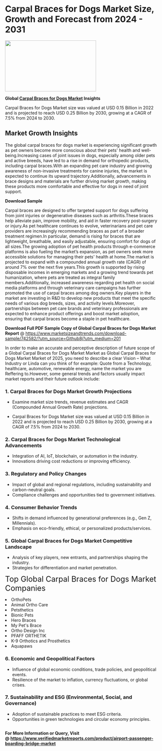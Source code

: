 <H1>Carpal Braces for Dogs Market Size, Growth and Forecast from 2024 - 2031</H1><img class="aligncenter size-medium wp-image-584254" src="https://thirdeyenews.in/wp-content/uploads/2024/09/Global-Market-Research-300x168.jpeg" alt="" width="300" height="168" /><p><strong>Global&nbsp;<a href="https://www.marketsizeandtrends.com/download-sample/742582/?utm_source=Github8j?utm_medium=201">Carpal Braces for Dogs Market</a> Insights</strong></p><p>Carpal Braces for Dogs Market size was valued at USD 0.15 Billion in 2022 and is projected to reach USD 0.25 Billion by 2030, growing at a CAGR of 7.5% from 2024 to 2030.</p><p><h2>Market Growth Insights</h2> <p>The global carpal braces for dogs market is experiencing significant growth as pet owners become more conscious about their pets' health and well-being.Increasing cases of joint issues in dogs, especially among older pets and active breeds, have led to a rise in demand for orthopedic products, including carpal braces.With an expanding pet care industry and growing awareness of non-invasive treatments for canine injuries, the market is expected to continue its upward trajectory.Additionally, advancements in brace designs and materials are further driving market growth, making these products more comfortable and effective for dogs in need of joint support.</p> <p><strong>Download Sample</strong></p> <p>Carpal braces are designed to offer targeted support for dogs suffering from joint injuries or degenerative diseases such as arthritis.These braces help alleviate pain, improve mobility, and aid in faster recovery post-surgery or injury.As pet healthcare continues to evolve, veterinarians and pet care providers are increasingly recommending braces as part of a broader treatment regimen.In particular, demand is rising for braces that are lightweight, breathable, and easily adjustable, ensuring comfort for dogs of all sizes.The growing adoption of pet health products through e-commerce platforms is also fueling the market’s expansion, as pet owners seek more accessible solutions for managing their pets' health at home.The market is projected to expand with a compounded annual growth rate (CAGR) of around 7% over the next five years.This growth is supported by rising disposable incomes in emerging markets and a growing trend towards pet humanization, where pets are treated as integral family members.Additionally, increased awareness regarding pet health on social media platforms and through veterinary care campaigns has further promoted the use of carpal braces among dog owners.Key players in the market are investing in R&D to develop new products that meet the specific needs of various dog breeds, sizes, and activity levels.Moreover, partnerships between pet care brands and veterinary professionals are expected to enhance product offerings and boost market adoption, ensuring that carpal braces become a staple in pet healthcare.<p><span class=""><strong>Download Full PDF Sample Copy of Global Carpal Braces for Dogs Market Report</strong> @ <a href="https://www.marketsizeandtrends.com/download-sample/742582/?utm_source=Github8j?utm_medium=201" target="_blank">https://www.marketsizeandtrends.com/download-sample/742582/?utm_source=Github8j?utm_medium=201</a></span></p><p>In order to make an accurate and perceptive description of future scope of a Global&nbsp;Carpal Braces for Dogs Market Market as Global&nbsp;Carpal Braces for Dogs Market Market of 2025, you need to describe a clear Vision &ndash; What Industry or Linda can you think of for example: Quote from a Technology, healthcare, automotive, renewable energy, name the market you are Reffering to.However, some general trends and factors usually impact market reports and their future outlook include:</p><h3>1.&nbsp;<strong>Carpal Braces for Dogs Market Growth Projections</strong></h3><ul><li>Examine market size trends, revenue estimates and CAGR (Compounded Annual Growth Rate) projections.</li><li><p>Carpal Braces for Dogs Market size was valued at USD 0.15 Billion in 2022 and is projected to reach USD 0.25 Billion by 2030, growing at a CAGR of 7.5% from 2024 to 2030.</p></li></ul><h3>2.&nbsp;<strong>Carpal Braces for Dogs Market Technological Advancements</strong></h3><ul><li>Integration of AI, IoT, blockchain, or automation in the industry.</li><li>Innovations driving cost reductions or improving efficiency.</li></ul><h3>3.&nbsp;<strong>Regulatory and Policy Changes</strong></h3><ul><li>Impact of global and regional regulations, including sustainability and carbon-neutral goals.</li><li>Compliance challenges and opportunities tied to government initiatives.</li></ul><h3>4.&nbsp;<strong>Consumer Behavior Trends</strong></h3><ul><li>Shifts in demand influenced by generational preferences (e.g., Gen Z, Millennials).</li><li>Emphasis on eco-friendly, ethical, or personalized products/services.</li></ul><h3>5.&nbsp;<strong>Global Carpal Braces for Dogs Market Competitive Landscape</strong></h3><ul><li>Analysis of key players, new entrants, and partnerships shaping the industry.</li><li>Strategies for differentiation and market penetration.</li></ul><p data-pm-slice="1 1 []"><span style="color: inherit; font-family: inherit; font-size: 25px;">Top Global Carpal Braces for Dogs Market Companies</span></p><div class="" data-test-id=""><p><li>OrthoPets</li><li> Animal Ortho Care</li><li> Petsthetics</li><li> Bionic Pets</li><li> Hero Braces</li><li> My Pet's Brace</li><li> Ortho Design Inc</li><li> PFAFF ORTHETIK</li><li> K-9 Orthotics and Prosthetics</li><li> Aquapaws</li></p></div><h3>6.&nbsp;<strong>Economic and Geopolitical Factors</strong></h3><ul><li>Influence of global economic conditions, trade policies, and geopolitical events.</li><li>Resilience of the market to inflation, currency fluctuations, or global crises.</li></ul><h3>7.&nbsp;<strong>Sustainability and ESG (Environmental, Social, and Governance)</strong></h3><ul><li>Adoption of sustainable practices to meet ESG criteria.</li><li>Opportunities in green technologies and circular economy principles.</li></ul><h2><strong style="font-size: 14px;">For More Information or Query, Visit @&nbsp;</strong><a style="background-color: #ffffff; font-size: 14px;" href="https://www.marketsizeandtrends.com/report/carpal-braces-for-dogs-market/" target="_blank">https://www.verifiedmarketreports.com/product/airport-passenger-boarding-bridge-market</a></h2>